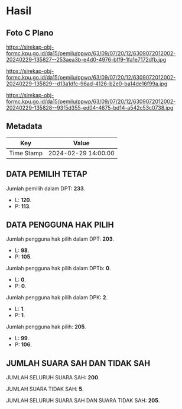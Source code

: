 # Hasil

## Foto C Plano

https://sirekap-obj-formc.kpu.go.id/da15/pemilu/ppwp/63/09/07/20/12/6309072012002-20240229-135827--253aea3b-e4d0-4976-bff9-1fa1e7172dfb.jpg

https://sirekap-obj-formc.kpu.go.id/da15/pemilu/ppwp/63/09/07/20/12/6309072012002-20240229-135829--d13a1dfc-96ad-4126-b2e0-ba14de16f99a.jpg

https://sirekap-obj-formc.kpu.go.id/da15/pemilu/ppwp/63/09/07/20/12/6309072012002-20240229-135828--93f5d355-ed04-4675-bd14-a542c53c0738.jpg


## Metadata

| Key        | Value               |
| ---------- | ------------------- |
| Time Stamp | 2024-02-29 14:00:00 |


## DATA PEMILIH TETAP

Jumlah pemilih dalam DPT: **233**.
 * L: **120**.
 * P: **113**.

## DATA PENGGUNA HAK PILIH

Jumlah pengguna hak pilih dalam DPT: **203**.
 * L: **98**.
 * P: **105**.

Jumlah pengguna hak pilih dalam DPTb: **0**.
 * L: **0**.
 * P: **0**.

Jumlah pengguna hak pilih dalam DPK: **2**.
 * L: **1**.
 * P: **1**.

Jumlah pengguna hak pilih: **205**.
 * L: **99**.
 * P: **106**.

## JUMLAH SUARA SAH DAN TIDAK SAH

JUMLAH SELURUH SUARA SAH: **200**.

JUMLAH SUARA TIDAK SAH: **5**.

JUMLAH SELURUH SUARA SAH DAN SUARA TIDAK SAH: **205**.


